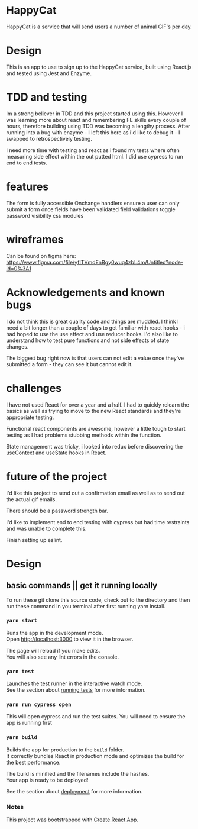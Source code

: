 # HappyCat

HappyCat is a service that will send users a number of animal GIF's per day.

# Design

This is an app to use to sign up to the HappyCat service, built using React.js and tested using Jest and Enzyme.

# TDD and testing

Im a strong believer in TDD and this project started using this. However I was learning more about react and remembering FE skills every couple of hours, therefore building using TDD was becoming a lengthy process. After running into a bug with enzyme - I left this here as i'd like to debug it - I swapped to retrospectively testing.

I need more time with testing and react as i found my tests where often measuring side effect within the out putted html. I did use cypress to run end to end tests.

# features

The form is fully accessible
Onchange handlers ensure a user can only submit a form once fields have been validated
field validations
toggle password visibility
css modules

# wireframes

Can be found on figma here: https://www.figma.com/file/yfITVmdEnBgy0wuq4zbL4m/Untitled?node-id=0%3A1

# Acknowledgements and known bugs

I do not think this is great quality code and things are muddled. I think I need a bit longer than a couple of days to get familiar with react hooks - i had hoped to use the use effect and use reducer hooks. I'd also like to understand how to test pure functions and not side effects of state changes.

The biggest bug right now is that users can not edit a value once they've submitted a form - they can see it but cannot edit it.

# challenges

I have not used React for over a year and a half. I had to quickly relearn the basics as well as trying to move to the new React standards and they're appropriate testing.

Functional react components are awesome, however a little tough to start testing as I had problems stubbing methods within the function.

State management was tricky, i looked into redux before discovering the useContext and useState hooks in React.

# future of the project

I'd like this project to send out a confirmation email as well as to send out the actual gif emails.

There should be a password strength bar.

I'd like to implement end to end testing with cypress but had time restraints and was unable to complete this.

Finish setting up eslint.

# Design

## basic commands || get it running locally

To run these git clone this source code, check out to the directory and then run these command in you terminal after first running
yarn install.

### `yarn start`

Runs the app in the development mode.<br />
Open [http://localhost:3000](http://localhost:3000) to view it in the browser.

The page will reload if you make edits.<br />
You will also see any lint errors in the console.

### `yarn test`

Launches the test runner in the interactive watch mode.<br />
See the section about [running tests](https://facebook.github.io/create-react-app/docs/running-tests) for more information.

### `yarn run cypress open`

This will open cypress and run the test suites. You will need to ensure the app is running first

### `yarn build`

Builds the app for production to the `build` folder.<br />
It correctly bundles React in production mode and optimizes the build for the best performance.

The build is minified and the filenames include the hashes.<br />
Your app is ready to be deployed!

See the section about [deployment](https://facebook.github.io/create-react-app/docs/deployment) for more information.

### Notes

This project was bootstrapped with [Create React App](https://github.com/facebook/create-react-app).
